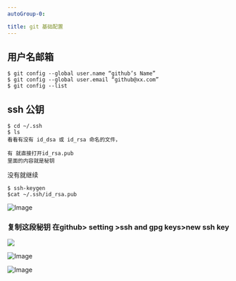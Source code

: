 ```yaml
---
autoGroup-0: 

title: git 基础配置
---
```


##  用户名邮箱

```console
$ git config --global user.name “github’s Name”
$ git config --global user.email “github@xx.com”
$ git config --list
```





## ssh 公钥

```console
$ cd ~/.ssh
$ ls
看看有没有 id_dsa 或 id_rsa 命名的文件，

有 就直接打开id_rsa.pub  
里面的内容就是秘钥

```

没有就继续

```console
$ ssh-keygen
$cat ~/.ssh/id_rsa.pub
```

![Image](http://picgo.genji.xyz/img/image-20200302191024356.png)

### 复制这段秘钥 在github> setting >ssh and gpg keys>new ssh key

![](http://picgo.genji.xyz/img/image-20200302214603051.png)

![Image](http://picgo.genji.xyz/img/image-20200302214603051.png)

![Image](http://pic.genji.xyz/images/2020/01/18/vscode-_setting_sync275ef3ecb6edaac0.png)